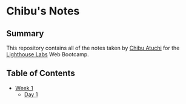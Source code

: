 # Chibu's Notes

## Summary

This repository contains all of the notes taken by [Chibu Atuchi](https://github.com/catuchi) for the [Lighthouse Labs](https://www.lighthouselabs.ca/) Web Bootcamp.

## Table of Contents

* [Week 1](/Week_1)
  * [Day 1](/Week_1/Day_1)